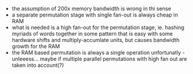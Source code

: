 - the assumption of 200x memory bandwidth is wrong in thi sense
- a separate permutation stage with single fan-out is always cheap in RAM
- what is needed is a high fan-out for the permutation stage, ie. hashing myriads of words together in some pattern that is easy with some hardware shifts and multiply-accumlate units, but causes bandwidth growth for the RAM
- the RAM based permutation is always a single operation unfortunatly - unleeess... maybe if multiple parallel permutations with high fan out are taken into account(?)
